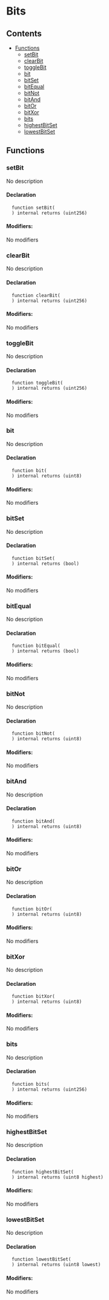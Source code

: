 # Bits





## Contents
<!-- START doctoc generated TOC please keep comment here to allow auto update -->
<!-- DON'T EDIT THIS SECTION, INSTEAD RE-RUN doctoc TO UPDATE -->

- [Functions](#functions)
  - [setBit](#setbit)
  - [clearBit](#clearbit)
  - [toggleBit](#togglebit)
  - [bit](#bit)
  - [bitSet](#bitset)
  - [bitEqual](#bitequal)
  - [bitNot](#bitnot)
  - [bitAnd](#bitand)
  - [bitOr](#bitor)
  - [bitXor](#bitxor)
  - [bits](#bits)
  - [highestBitSet](#highestbitset)
  - [lowestBitSet](#lowestbitset)

<!-- END doctoc generated TOC please keep comment here to allow auto update -->




## Functions

### setBit
No description


#### Declaration
```solidity
  function setBit(
  ) internal returns (uint256)
```

#### Modifiers:
No modifiers



### clearBit
No description


#### Declaration
```solidity
  function clearBit(
  ) internal returns (uint256)
```

#### Modifiers:
No modifiers



### toggleBit
No description


#### Declaration
```solidity
  function toggleBit(
  ) internal returns (uint256)
```

#### Modifiers:
No modifiers



### bit
No description


#### Declaration
```solidity
  function bit(
  ) internal returns (uint8)
```

#### Modifiers:
No modifiers



### bitSet
No description


#### Declaration
```solidity
  function bitSet(
  ) internal returns (bool)
```

#### Modifiers:
No modifiers



### bitEqual
No description


#### Declaration
```solidity
  function bitEqual(
  ) internal returns (bool)
```

#### Modifiers:
No modifiers



### bitNot
No description


#### Declaration
```solidity
  function bitNot(
  ) internal returns (uint8)
```

#### Modifiers:
No modifiers



### bitAnd
No description


#### Declaration
```solidity
  function bitAnd(
  ) internal returns (uint8)
```

#### Modifiers:
No modifiers



### bitOr
No description


#### Declaration
```solidity
  function bitOr(
  ) internal returns (uint8)
```

#### Modifiers:
No modifiers



### bitXor
No description


#### Declaration
```solidity
  function bitXor(
  ) internal returns (uint8)
```

#### Modifiers:
No modifiers



### bits
No description


#### Declaration
```solidity
  function bits(
  ) internal returns (uint256)
```

#### Modifiers:
No modifiers



### highestBitSet
No description


#### Declaration
```solidity
  function highestBitSet(
  ) internal returns (uint8 highest)
```

#### Modifiers:
No modifiers



### lowestBitSet
No description


#### Declaration
```solidity
  function lowestBitSet(
  ) internal returns (uint8 lowest)
```

#### Modifiers:
No modifiers





